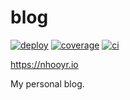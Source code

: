# blog

[![deploy](https://img.shields.io/netlify/e5c47998-ce56-4d45-97c2-32623bdeb9d7?color=6b9ded&label=deploy)](https://app.netlify.com/sites/nhooyr/deploys)
[![coverage](https://img.shields.io/coveralls/github/nhooyr/blog?color=65d6a4)](https://coveralls.io/github/nhooyr/blog)
[![ci](https://github.com/nhooyr/blog/workflows/ci/badge.svg)](https://github.com/nhooyr/blog/actions)

https://nhooyr.io

My personal blog.
